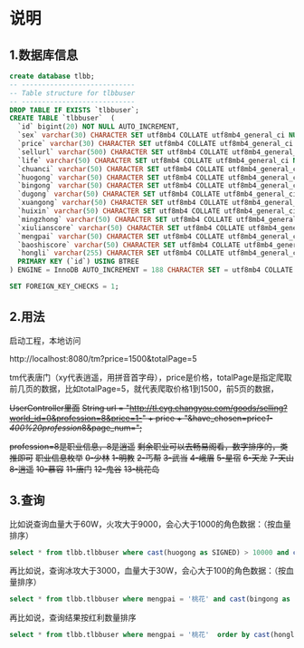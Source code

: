 # 说明

## 1.数据库信息

```sql
create database tlbb;
-- ----------------------------
-- Table structure for tlbbuser
-- ----------------------------
DROP TABLE IF EXISTS `tlbbuser`;
CREATE TABLE `tlbbuser`  (
  `id` bigint(20) NOT NULL AUTO_INCREMENT,
  `sex` varchar(30) CHARACTER SET utf8mb4 COLLATE utf8mb4_general_ci NULL DEFAULT NULL COMMENT '性别',
  `price` varchar(30) CHARACTER SET utf8mb4 COLLATE utf8mb4_general_ci NULL DEFAULT NULL COMMENT '价格',
  `sellurl` varchar(500) CHARACTER SET utf8mb4 COLLATE utf8mb4_general_ci NULL DEFAULT NULL COMMENT '链接',
  `life` varchar(50) CHARACTER SET utf8mb4 COLLATE utf8mb4_general_ci NULL DEFAULT NULL COMMENT '血量',
  `chuanci` varchar(50) CHARACTER SET utf8mb4 COLLATE utf8mb4_general_ci NULL DEFAULT NULL COMMENT '穿刺',
  `huogong` varchar(50) CHARACTER SET utf8mb4 COLLATE utf8mb4_general_ci NULL DEFAULT NULL COMMENT '火攻',
  `bingong` varchar(50) CHARACTER SET utf8mb4 COLLATE utf8mb4_general_ci NULL DEFAULT NULL COMMENT '冰攻',
  `dugong` varchar(50) CHARACTER SET utf8mb4 COLLATE utf8mb4_general_ci NULL DEFAULT NULL COMMENT '毒攻',
  `xuangong` varchar(50) CHARACTER SET utf8mb4 COLLATE utf8mb4_general_ci NULL DEFAULT NULL COMMENT '玄攻',
  `huixin` varchar(50) CHARACTER SET utf8mb4 COLLATE utf8mb4_general_ci NULL DEFAULT NULL COMMENT '会心',
  `mingzhong` varchar(50) CHARACTER SET utf8mb4 COLLATE utf8mb4_general_ci NULL DEFAULT NULL COMMENT '命中',
  `xiulianscore` varchar(50) CHARACTER SET utf8mb4 COLLATE utf8mb4_general_ci NULL DEFAULT NULL COMMENT '修炼评分',
  `mengpai` varchar(50) CHARACTER SET utf8mb4 COLLATE utf8mb4_general_ci NULL DEFAULT NULL COMMENT '门派',
  `baoshiscore` varchar(50) CHARACTER SET utf8mb4 COLLATE utf8mb4_general_ci NULL DEFAULT NULL COMMENT '宝石评分',
  `hongli` varchar(255) CHARACTER SET utf8mb4 COLLATE utf8mb4_general_ci NULL DEFAULT NULL COMMENT '红利',
  PRIMARY KEY (`id`) USING BTREE
) ENGINE = InnoDB AUTO_INCREMENT = 188 CHARACTER SET = utf8mb4 COLLATE = utf8mb4_general_ci ROW_FORMAT = Dynamic;

SET FOREIGN_KEY_CHECKS = 1;


```



## 2.用法

启动工程，本地访问

http://localhost:8080/tm?price=1500&totalPage=5

tm代表唐门（xy代表逍遥，用拼音首字母），price是价格，totalPage是指定爬取前几页的数据，比如totalPage=5，就代表爬取价格1到1500，前5页的数据，



~~UserController里面~~
        ~~String url = "http://tl.cyg.changyou.com/goods/selling?world_id=0&profession=8&price=1-" + price + "&have_chosen=price*1-400%20profession*8&page_num=";~~

~~profession=8是职业信息，8是逍遥~~
~~剩余职业可以去畅易阁看，数字排序的，类推即可~~
~~职业信息枚举~~
~~0-少林~~
~~1-明教~~
~~2-丐帮~~
~~3-武当~~
~~4-峨眉~~
~~5-星宿~~
~~6-天龙~~
~~7-天山~~
~~8-逍遥~~
~~10-慕容~~
~~11-唐门~~
~~12-鬼谷~~
~~13-桃花岛~~



## 3.查询

比如说查询血量大于60W，火攻大于9000，会心大于1000的角色数据：（按血量排序）

```sql
select * from tlbb.tlbbuser where cast(huogong as SIGNED) > 10000 and cast(life as SIGNED) > 700000 and cast(huixin as SIGNED) > 1200 order by cast(life as SIGNED) desc;
```



再比如说，查询冰攻大于3000，血量大于30W，会心大于100的角色数据：（按血量排序）

```sql
select * from tlbb.tlbbuser where mengpai = '桃花' and cast(bingong as SIGNED) > 3000 and cast(life as SIGNED) > 300000 and cast(huixin as SIGNED) > 100 order by cast(life as SIGNED) desc;
```



再比如说，查询结果按红利数量排序

```sql
select * from tlbb.tlbbuser where mengpai = '桃花'  order by cast(hongli as SIGNED) desc limit 20;
```



